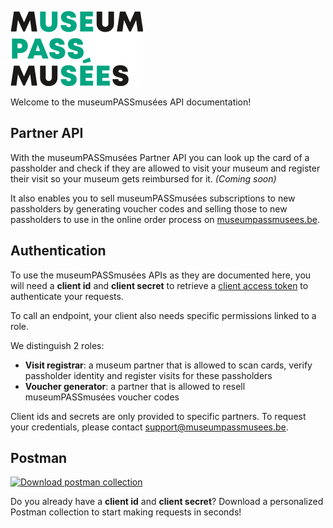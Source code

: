 <!-- focus: false -->

![](../assets/images/logo.png)

Welcome to the museumPASSmusées API documentation!

## Partner API

With the museumPASSmusées Partner API you can look up the card of a passholder and check if they are allowed to visit your museum and register their visit so your museum gets reimbursed for it. *(Coming soon)*

It also enables you to sell museumPASSmusées subscriptions to new passholders by generating voucher codes and selling those to new passholders to use in the online order process on [museumpassmusees.be](https://museumpassmusees.be).

## Authentication

To use the museumPASSmusées APIs as they are documented here, you will need a **client id** and **client secret** to retrieve a [client access token](https://docs.publiq.be/docs/authentication/4706c3721316a-client-access-token) to authenticate your requests.

To call an endpoint, your client also needs specific permissions linked to a role.

We distinguish 2 roles:

* **Visit registrar**: a museum partner that is allowed to scan cards, verify passholder identity and register visits for these passholders
* **Voucher generator**: a partner that is allowed to resell museumPASSmusées voucher codes

Client ids and secrets are only provided to specific partners. To request your credentials, please contact support@museumpassmusees.be.

## Postman

<!-- focus: false -->

[![Download postman collection](https://postman.publiq.be/postman-download.svg)](https://postman.publiq.be/?api=mpm-partner-api)

Do you already have a **client id** and **client secret**?
Download a personalized Postman collection to start making requests in seconds!
